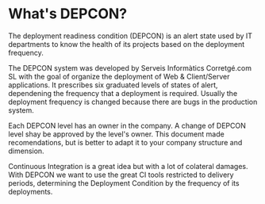 # What's DEPCON?

The deployment readiness condition (DEPCON) is an alert state used by IT departments to know the health of its projects based on the deployment frequency.

The DEPCON system was developed by Serveis Informàtics Corretgé.com SL with the goal of organize the deployment of Web & Client/Server applications. It prescribes six graduated levels of states of alert, dependening the frequency that a deployment is required. Usually the deployment frequency is changed because there are bugs in the production system.

Each DEPCON level has an owner in the company. A change of DEPCON level shay be approved by the level's owner. This document made recomendations, but is better to adapt it to your company structure and dimension.

Continuous Integration is a great idea but with a lot of colateral damages. With DEPCON we want to use the great CI tools restricted to delivery periods, determining the Deployment Condition by the frequency of its deployments.

